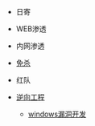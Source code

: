 <!-- _navbar.md -->
* 日寄

* WEB渗透

* 内网渗透

* [免杀](av_bypass/README.md)

* 红队

* [逆向工程](reverse_engine/README.md)
  * [windows漏洞开发](/reverse_engine/windows_exploit/README.md)